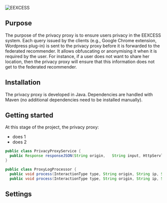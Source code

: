 ![EEXCESS](http://eexcess.eu/wp-content/uploads/2013/04/eexcess_Logo_neu1.jpg "EEXCESS")

## Purpose
The purpose of the privacy proxy is to ensure users privacy in the EEXCESS system. Each query issued by the clients (e.g., Google Chrome extension, Wordpress plug-in) is sent to the privacy proxy before it is forwarded to the federated recommender. It allows obfuscating or anonymising it when it is required by the user. For instance, if a user does not want to share her location, then the privacy proxy will ensure that this information does not get to the federated recommender. 

## Installation
The privacy proxy is developed in Java. Dependencies are handled with Maven (no additional dependencies need to be installed manually). 

## Getting started
At this stage of the project, the privacy proxy: 
* does 1
* does 2

```java
public class PrivacyProxyService {
  public Response responseJSON(String origin,	String input, HttpServletRequest req) { ... }
}

public class ProxyLogProcessor {
  public void process(InteractionType type, String origin, String ip, String request) { ... }
  public void process(InteractionType type, String origin, String ip, String request, String answer) { ... }
```

## Settings
